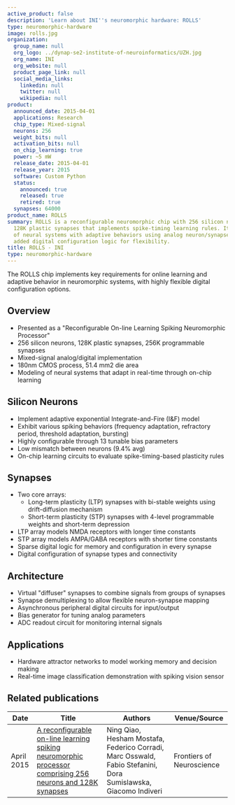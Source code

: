 ```yaml
---
active_product: false
description: 'Learn about INI''s neuromorphic hardware: ROLLS'
type: neuromorphic-hardware
image: rolls.jpg
organization:
  group_name: null
  org_logo: ../dynap-se2-institute-of-neuroinformatics/UZH.jpg
  org_name: INI
  org_website: null
  product_page_link: null
  social_media_links:
    linkedin: null
    twitter: null
    wikipedia: null
product:
  announced_date: 2015-04-01
  applications: Research
  chip_type: Mixed-signal
  neurons: 256
  weight_bits: null
  activation_bits: null
  on_chip_learning: true
  power: ~5 mW
  release_date: 2015-04-01
  release_year: 2015
  software: Custom Python
  status:
    announced: true
    released: true
    retired: true
  synapses: 64000
product_name: ROLLS
summary: ROLLS is a reconfigurable neuromorphic chip with 256 silicon neurons and
  128K plastic synapses that implements spike-timing learning rules. It allows emulation
  of neural systems with adaptive behaviors using analog neuron/synapse circuits with
  added digital configuration logic for flexibility.
title: ROLLS - INI
type: neuromorphic-hardware
---
```


The ROLLS chip implements key requirements for online learning and adaptive behavior in neuromorphic systems, with highly flexible digital configuration options.

## Overview
- Presented as a "Reconfigurable On-line Learning Spiking Neuromorphic Processor"
- 256 silicon neurons, 128K plastic synapses, 256K programmable synapses
- Mixed-signal analog/digital implementation
- 180nm CMOS process, 51.4 mm2 die area  
- Modeling of neural systems that adapt in real-time through on-chip learning

## Silicon Neurons
- Implement adaptive exponential Integrate-and-Fire (I&F) model
- Exhibit various spiking behaviors (frequency adaptation, refractory period, threshold adaptation, bursting)  
- Highly configurable through 13 tunable bias parameters 
- Low mismatch between neurons (9.4% avg)
- On-chip learning circuits to evaluate spike-timing-based plasticity rules 

## Synapses
- Two core arrays:
   - Long-term plasticity (LTP) synapses with bi-stable weights using drift-diffusion mechanism
   - Short-term plasticity (STP) synapses with 4-level programmable weights and short-term depression
- LTP array models NMDA receptors with longer time constants
- STP array models AMPA/GABA receptors with shorter time constants  
- Sparse digital logic for memory and configuration in every synapse
- Digital configuration of synapse types and connectivity 

## Architecture
- Virtual "diffuser" synapses to combine signals from groups of synapses
- Synapse demultiplexing to allow flexible neuron-synapse mapping
- Asynchronous peripheral digital circuits for input/output
- Bias generator for tuning analog parameters
- ADC readout circuit for monitoring internal signals

## Applications
- Hardware attractor networks to model working memory and decision making
- Real-time image classification demonstration with spiking vision sensor

## Related publications
| Date | Title | Authors  | Venue/Source |
|------|-------|----------|------------- |
| April 2015 | [A reconfigurable on-line learning spiking neuromorphic processor comprising 256 neurons and 128K synapses](https://www.frontiersin.org/articles/10.3389/fnins.2015.00141/full) | Ning Qiao, Hesham Mostafa, Federico Corradi, Marc Osswald, Fabio Stefanini, Dora Sumislawska, Giacomo Indiveri |  Frontiers of Neuroscience |

